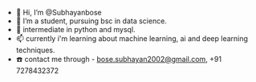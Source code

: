 - 👋 Hi, I’m @Subhayanbose
- 🌱 I’m a student, pursuing bsc in data science.
- 🙇 intermediate in python and mysql.
- 📫 currently i'm learning about machine learning, ai and deep learning techniques.
- ☎️ contact me through - bose.subhayan2002@gmail.com, +91 7278432372

<!---
Subhayanbose/Subhayanbose is a ✨ special ✨ repository because its `README.md` (this file) appears on your GitHub profile.
You can click the Preview link to take a look at your changes.
--->
